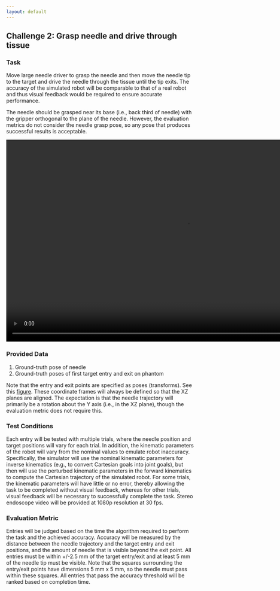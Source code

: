 ```yaml
---
layout: default
---
```


## Challenge 2: Grasp needle and drive through tissue

### Task

Move large needle driver to grasp the needle and then move the needle tip to the target
and drive the needle through the tissue until the tip exits.
The accuracy of the simulated robot
will be comparable to that of a real robot and thus visual feedback would be required to ensure
accurate performance.

The needle should be grasped near its base (i.e., back third of needle) with the gripper orthogonal to
the plane of the needle. However, the evaluation metrics
do not consider the needle grasp pose, so any pose that produces successful results
is acceptable.

<video width="960" height="540" autoplay muted loop>
  <source type="video/mp4" src="/surgical-robotics-challenge/task2_clip.mp4">
Your browser does not support the video tag.
</video>

### Provided Data

1. Ground-truth pose of needle
2. Ground-truth poses of first target entry and exit on phantom

Note that the entry and exit points are specified as poses (transforms). See this
[figure](https://github.com/collaborative-robotics/surgical_robotics_challenge/blob/master/docs/scene_coordinate_frames.md#entry--exit-frames).
These coordinate frames will always be defined so that the XZ planes
are aligned. The expectation is that the needle trajectory will primarily be a rotation about
the Y axis (i.e., in the XZ plane), though the evaluation metric does not require this.

### Test Conditions

Each entry will be tested with multiple trials, where the needle position and
target positions will vary for each trial. In addition, the kinematic parameters of the robot will
vary from the nominal values to emulate robot inaccuracy. Specifically, the simulator will use the
nominal kinematic parameters for inverse kinematics (e.g., to convert Cartesian goals into joint
goals), but then will use the perturbed kinematic parameters in the forward kinematics to compute
the Cartesian trajectory of the simulated robot. For some trials, the kinematic parameters will
have little or no error, thereby allowing the task to be completed without visual feedback,
whereas for other trials, visual feedback will be necessary to successfully complete the task.
Stereo endoscope video will be provided at 1080p resolution at 30 fps.

### Evaluation Metric

Entries will be judged based on the time the algorithm required to perform
the task and the achieved accuracy. Accuracy will be measured by the distance between the needle
trajectory and the target entry and exit positions, and the amount of needle that is visible
beyond the exit point. All entries must be within +/-2.5 mm of the target entry/exit and at
least 5 mm of the needle tip must be visible. Note that the squares surrounding the entry/exit points have dimensions
5 mm x 5 mm, so the needle must pass within these squares. All entries that pass the accuracy threshold
will be ranked based on completion time.

